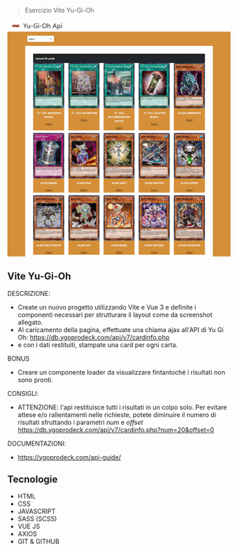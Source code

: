 > Esercizio Vite Yu-Gi-Oh

![preview](./.github/preview.png)

## Vite Yu-Gi-Oh

DESCRIZIONE:
  - Create un nuovo progetto utilizzando Vite e Vue 3 e definite i componenti necessari per strutturare il layout come da screenshot allegato.
  - Al caricamento della pagina, effettuate una chiama ajax all'API di Yu Gi Oh: https://db.ygoprodeck.com/api/v7/cardinfo.php
  - e con i dati restituiti, stampate una card per ogni carta.

BONUS
  - Creare un componente loader da visualizzare fintantoché i risultati non sono pronti.

CONSIGLI:
  - ATTENZIONE: l'api restituisce tutti i risultati in un colpo solo. Per evitare attese e/o rallentamenti nelle richieste, potete diminuire il numero di risultati sfruttando i parametri *num* e *offset*
  https://db.ygoprodeck.com/api/v7/cardinfo.php?num=20&offset=0

DOCUMENTAZIONI:
  -  https://ygoprodeck.com/api-guide/

## Tecnologie

- HTML
- CSS
- JAVASCRIPT
- SASS (SCSS)
- VUE JS
- AXIOS
- GIT & GITHUB